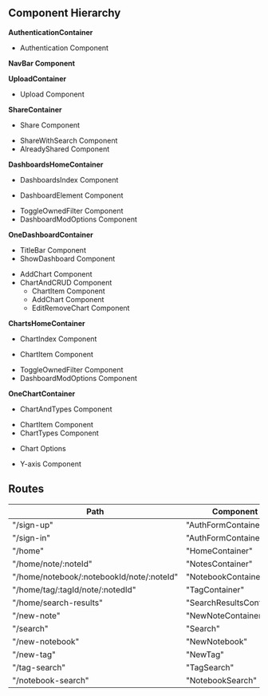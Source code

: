 ## Component Hierarchy

**AuthenticationContainer**
 - Authentication Component

 **NavBar Component**

**UploadContainer**
 - Upload Component

**ShareContainer**
 - Share Component
  + ShareWithSearch Component
  + AlreadyShared Component

**DashboardsHomeContainer**
 - DashboardsIndex Component
  + DashboardElement Component
 - ToggleOwnedFilter Component
 - DashboardModOptions Component

**OneDashboardContainer**
 - TitleBar Component
 - ShowDashboard Component
  + AddChart Component
  + ChartAndCRUD Component
    + ChartItem Component
    + AddChart Component
    + EditRemoveChart Component



**ChartsHomeContainer**
 - ChartIndex Component
  + ChartItem Component
 - ToggleOwnedFilter Component
 - DashboardModOptions Component

**OneChartContainer**
 - ChartAndTypes Component
  + ChartItem Component
  + ChartTypes Component
 - Chart Options
  + Y-axis Component


## Routes

|Path   | Component   |
|-------|-------------|
| "/sign-up" | "AuthFormContainer" |
| "/sign-in" | "AuthFormContainer" |
| "/home" | "HomeContainer" |
| "/home/note/:noteId" | "NotesContainer" |
| "/home/notebook/:notebookId/note/:noteId" | "NotebookContainer" |
| "/home/tag/:tagId/note/:notedId" | "TagContainer" |
| "/home/search-results" | "SearchResultsContainer"
| "/new-note" | "NewNoteContainer" |
| "/search" | "Search" |
| "/new-notebook" | "NewNotebook" |
| "/new-tag" | "NewTag" |
| "/tag-search" | "TagSearch" |
| "/notebook-search" | "NotebookSearch" |
